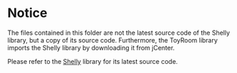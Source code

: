 # Notice

The files contained in this folder are not the latest source code of the Shelly library,
but a copy of its source code.
Furthermore, the ToyRoom library imports the Shelly library by downloading it from jCenter.

Please refer to the [Shelly](https://github.com/Xiaofei-it/Shelly) library for its latest source code.
